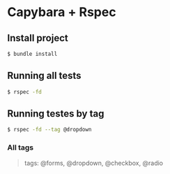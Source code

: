 # Capybara + Rspec

## Install project

```bash
$ bundle install
```

## Running all tests

```bash
$ rspec -fd 
```

## Running testes by tag

```bash
$ rspec -fd --tag @dropdown
```
### All tags
> tags: @forms, @dropdown, @checkbox, @radio

